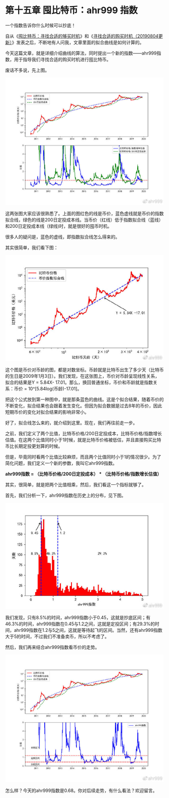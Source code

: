 # 第十五章 囤比特币：ahr999 指数

一个指数告诉你什么时候可以抄底！

自从《[囤比特币：寻找合适的够买时机](di-ba-zhang.md)》和《[寻找合适的购买时机（20190804更新）](http://btc.mom/?p=2687)》发表之后，不断地有人问我，文章里面的拟合曲线是如何计算的。

今天这篇文章，就是详细介绍曲线的算法，同时提出一个新的指数——ahr999指数，用于指导我们寻找合适的购买时机进行囤比特币。

废话不多说，先上图。

![13](https://raw.githubusercontent.com/wcp5035/0x888/refs/heads/main/docs/images/13.jpeg)

这两张图大家应该很熟悉了。上面的图红色的线是币价，蓝色虚线就是币价的指数拟合线，绿色的线是200日定投成本线。当币价（红线）低于指数拟合线（蓝线）和200日定投成本线（绿线)时，就是很好的囤币时机。

很多人的疑问是，蓝色的虚线，即指数拟合线怎么得来的。

其实很简单，我们看下图：

![14](https://raw.githubusercontent.com/wcp5035/0x888/refs/heads/main/docs/images/14.jpeg)

这个图是币价对币龄的图，都是对数坐标。币龄就是比特币出生了多少天（比特币的生日是2009年1月3日）。我们发现，在这张图上，币价对币龄呈现线性关系，拟合的结果是Y = 5.84X- 17.01。那么，换回普通坐标，币价和币龄就是指数关系：币价 = 10^[5.84log(币龄)-17.01]。

把这个公式放到第一种图中，就是那条蓝色的曲线。这是个拟合结果，随着币价的不断变化，拟合结果也会跟着发生变化。但因为拟合数据是过去8年的币价，因此短期币价的变化对拟合结果的影响非常小。

好了，拟合线怎么来的，就介绍到这里。现在，我们再往前走一步。

之前，我们定义了两个比值，比特币价格/200日定投成本，比特币价格/指数增长估值。在这两个比值同时小于1时候，就是比特币价格被低估，并且直接购买比特币比长期定投更划算的时候。

但是，毕竟同时看两个比值比较麻烦，而且两个比值同时小于1的情况很少。为了简化问题，我们定义一个新的参数，我叫它ahr999指数。

**ahr999指数 = （比特币价格/200日定投成本） \* （比特币价格/指数增长估值）**

其实，很简单，就是把两个比值相乘，然后，我们看这一个指标就够了。

首先，我们分析一下，ahr999指数在历史上的分布，见下图。

![15](https://raw.githubusercontent.com/wcp5035/0x888/refs/heads/main/docs/images/15.jpeg)

我们发现，只有8.5%的时间，ahr999指数小于0.45，这就是抄底区间；有46.3%的时间，ahr999指数在0.45与1.2之间，这就是定投区间；有29.3%的时间，ahr999指数在1.2与5之间，这就是等待起飞的区间。当然，还有ahr999指数大于5的时间，不过我们不准备卖币，所以不考虑了。

然后，我们再来结合ahr999指数看币价的走势。

![16](https://raw.githubusercontent.com/wcp5035/0x888/refs/heads/main/docs/images/16.jpeg)

怎么样？今天的ahr999指数是0.68。你对后续走势，有什么看法？欢迎留言。